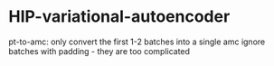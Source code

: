 # HIP-variational-autoencoder

pt-to-amc:
only convert the first 1-2 batches into a single amc
ignore batches with padding - they are too complicated
